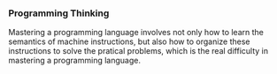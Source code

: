 ### Programming Thinking
Mastering a programming language involves not only how to learn the semantics of machine instructions, but also how to organize these instructions to solve the pratical problems, which is the real difficulty in mastering a programming language.
